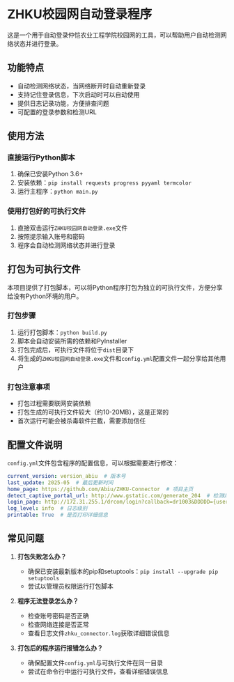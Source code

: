 # ZHKU校园网自动登录程序

这是一个用于自动登录仲恺农业工程学院校园网的工具，可以帮助用户自动检测网络状态并进行登录。

## 功能特点

- 自动检测网络状态，当网络断开时自动重新登录
- 支持记住登录信息，下次启动时可以自动使用
- 提供日志记录功能，方便排查问题
- 可配置的登录参数和检测URL

## 使用方法

### 直接运行Python脚本

1. 确保已安装Python 3.6+
2. 安装依赖：`pip install requests progress pyyaml termcolor`
3. 运行主程序：`python main.py`

### 使用打包好的可执行文件

1. 直接双击运行`ZHKU校园网自动登录.exe`文件
2. 按照提示输入账号和密码
3. 程序会自动检测网络状态并进行登录

## 打包为可执行文件

本项目提供了打包脚本，可以将Python程序打包为独立的可执行文件，方便分享给没有Python环境的用户。

### 打包步骤

1. 运行打包脚本：`python build.py`
2. 脚本会自动安装所需的依赖和PyInstaller
3. 打包完成后，可执行文件将位于`dist`目录下
4. 将生成的`ZHKU校园网自动登录.exe`文件和`config.yml`配置文件一起分享给其他用户

### 打包注意事项

- 打包过程需要联网安装依赖
- 打包生成的可执行文件较大（约10-20MB），这是正常的
- 首次运行可能会被杀毒软件拦截，需要添加信任

## 配置文件说明

`config.yml`文件包含程序的配置信息，可以根据需要进行修改：

```yaml
current_version: version_abiu  # 版本号
last_update: 2025-05  # 最后更新时间
home_page: https://github.com/Abiu/ZHKU-Connector  # 项目主页
detect_captive_portal_url: http://www.gstatic.com/generate_204  # 检测URL
login_page: http://172.31.255.1/drcom/login?callback=dr1003&DDDDD={user_id}&upass={password}&0MKKey=123456&R1=0&R2=&R3=0&R6=0&para=00&v6ip=&terminal_type=1&lang=zh-cn&jsVersion=4.2&v=2579&lang=zh  # 登录URL模板
log_level: info  # 日志级别
printable: True  # 是否打印详细信息
```

## 常见问题

1. **打包失败怎么办？**
   - 确保已安装最新版本的pip和setuptools：`pip install --upgrade pip setuptools`
   - 尝试以管理员权限运行打包脚本

2. **程序无法登录怎么办？**
   - 检查账号密码是否正确
   - 检查网络连接是否正常
   - 查看日志文件`zhku_connector.log`获取详细错误信息

3. **打包后的程序运行报错怎么办？**
   - 确保配置文件`config.yml`与可执行文件在同一目录
   - 尝试在命令行中运行可执行文件，查看详细错误信息